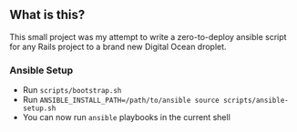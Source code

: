 ## What is this?

This small project was my attempt to write a zero-to-deploy ansible script for any Rails project to a brand new Digital Ocean droplet.


### Ansible Setup

- Run `scripts/bootstrap.sh`
- Run `ANSIBLE_INSTALL_PATH=/path/to/ansible source scripts/ansible-setup.sh`
- You can now run `ansible` playbooks in the current shell

